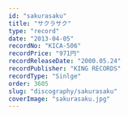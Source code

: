 ```yaml
---
id: "sakurasaku"
title: "サクラサク"
type: "record"
date: "2013-04-05"
recordNo: "KICA-506"
recordPrice: "971円"
recordReleaseDate: "2000.05.24"
recordPublisher: "KING RECORDS"
recordType: "Sinlge"
order: 3605
slug: "discography/sakurasaku"
coverImage: "sakurasaku.jpg"
---
```



